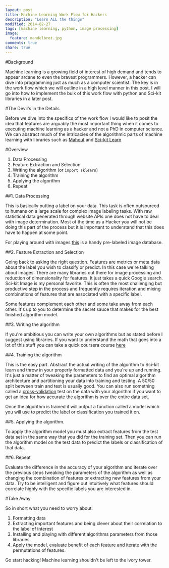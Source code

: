 ```yaml
---
layout: post
title: Machine Learning Work Flow for Hackers
description: "Learn ALL the things"
modified: 2014-02-27
tags: [machine learning, python, image processing]
image:
  feature: mandelbrot.jpg
comments: true
share: true
---
```


#Background

Machine learning is a growing field of interest of high demand and tends to appear arcane to even the bravest programmers. However, a hacker can dive into programming just as much as a computer scientist. The key is in the work flow which we will outline in a high level manner in this post. I will go into how to implement the bulk of this work flow with python and Sci-kit libraries in a later post.

#The Devil's in the Details

Before we dive into the specifics of the work flow I would like to posit the idea that features are arguably the most important thing when it comes to executing machine learning as a hacker and not a PhD in computer science. We can abstract much of the intricacies of the algorithmic parts of machine learning with libraries such as [Mahout](https://mahout.apache.org/) and [Sci-kit Learn](http://scikit-learn.org/)

#Overview

1. Data Processing
2. Feature Extraction and Selection
3. Writing the algorithm (or `import sklearn`)
4. Training the algorithm
5. Applying the algorithm
6. Repeat

##1. Data Processing

This is basically putting a label on your data. This task is often outsourced to humans on a large scale for complex image labeling tasks. With raw statistical data generated through website APIs one does not have to deal with image determination. Most of the time as a Hacker you will not be doing this part of the process but it is important to understand that this does have to happen at some point.

For playing around with images [this](http://www.image-net.org/) is a handy pre-labeled image database.

##2. Feature Extraction and Selection

Going back to asking the right question. Features are metrics or meta data about the label you wish to classify or predict. In this case we're talking about images. There are many libraries out there for image processing and reduction of dimensionality for features. It just takes a quick Google search. Sci-kit Image is my personal favorite. This is often the most challenging but productive step in the process and frequently requires iteration and mixing combinations of features that are associated with a specific label.

Some features complement each other and some take away from each other. It's up to you to determine the secret sauce that makes for the best finished algorithm model. 

##3. Writing the algorithm

If you're ambitious you can write your own algorithms but as stated before I suggest using libraries. If you want to understand the math that goes into a lot of this stuff you can take a quick coursera course [here](https://class.coursera.org/ml-003/lecture/preview) 

##4. Training the algorithm

This is the easy part. Abstract the actual writing of the algorithm to Sci-kit learn and throw in your properly formatted data and you're up and running. It's just a matter of tweaking the parameters to find an optimal algorithm architecture and partitioning your data into training and testing. A 50/50 split between train and test is usually good. You can also run something called a [cross-validation](http://en.wikipedia.org/wiki/Cross-validation_(statistics)) test on the data with your algorithm if you want to get an idea for how accurate the algorithm is over the entire data set.

Once the algorithm is trained it will output a function called a model which you will use to predict the label or classification you trained it on.

##5. Applying the algorithm.

To apply the algorithm model you must also extract features from the test data set in the same way that you did for the training set. Then you can run the algorithm model on the test data to predict the labels or classification of that data.

##6. Repeat

Evaluate the difference in the accuracy of your algorithm and iterate over the previous steps tweaking the parameters of the algorithm as well as changing the combination of features or extracting new features from your data. Try to be intelligent and figure out intuitively what features should correlate highly with the specific labels you are interested in. 

#Take Away

So in short what you need to worry about:

1. Formatting data
2. Extracting important features and being clever about their correlation to the label of interest
3. Installing and playing with different algorithms parameters from those libraries
4. Apply the model, evaluate benefit of each feature and iterate with the permutations of features.

Go start hacking! Machine learning shouldn't be left to the ivory tower.


